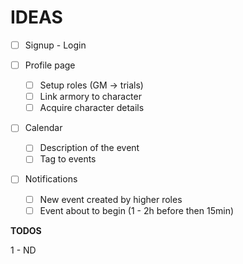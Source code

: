 # IDEAS

- [ ] Signup - Login

- [ ] Profile page

  - [ ] Setup roles (GM -> trials)
  - [ ] Link armory to character
  - [ ] Acquire character details

- [ ] Calendar

  - [ ] Description of the event
  - [ ] Tag to events

- [ ] Notifications
  - [ ] New event created by higher roles
  - [ ] Event about to begin (1 - 2h before then 15min)

**TODOS**

1 - ND
